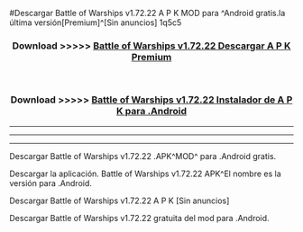 #Descargar Battle of Warships v1.72.22 A P K MOD para ^Android gratis.la última versión[Premium]^[Sin anuncios] 1q5c5



<div align="center">
<h3>Download >>>>> <a href="https://es-web.web.app/?es= Battle of Warships v1.72.22">Battle of Warships v1.72.22 Descargar A P K Premium</a></h3><br>

<h3>Download >>>>> <a href="https://es-web.web.app/?es= Battle of Warships v1.72.22">Battle of Warships v1.72.22 Instalador de A P K para .Android</a></h3>
</div>


----------------------------------------------------------

----------------------------------------------------------

----------------------------------------------------------

Descargar Battle of Warships v1.72.22 .APK^MOD^ para .Android gratis.

Descargar la aplicación. Battle of Warships v1.72.22 APK^El nombre es la versión para .Android.

Descargar Battle of Warships v1.72.22 A P K [Sin anuncios]

Descargar Battle of Warships v1.72.22 gratuita del mod para .Android.